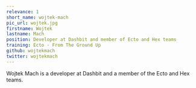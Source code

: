 ```yaml
---
relevance: 1
short_name: wojtek-mach
pic_url: wojtek.jpg
firstname: Wojtek
lastname: Mach
position: Developer at Dashbit and member of Ecto and Hex teams
training: Ecto - From The Ground Up
github: wojtekmach
twitter: wojtekmach
---
```

<p>Wojtek Mach is a developer at Dashbit and a member of the Ecto and Hex teams.</p>
